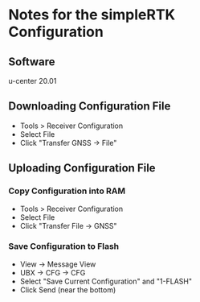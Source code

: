 # Notes for the simpleRTK Configuration

## Software
u-center 20.01


## Downloading Configuration File
- Tools > Receiver Configuration 
- Select File
- Click "Transfer GNSS -> File"

## Uploading Configuration File
### Copy Configuration into RAM
- Tools > Receiver Configuration
- Select File
- Click "Transfer File -> GNSS"
### Save Configuration to Flash
- View -> Message View
- UBX -> CFG -> CFG
- Select "Save Current Configuration" and "1-FLASH"
- Click Send (near the bottom)


